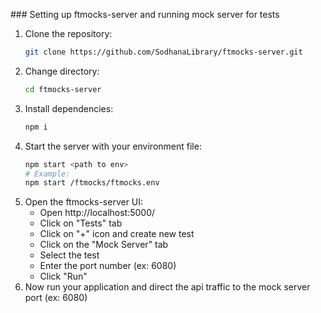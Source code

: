 \### Setting up ftmocks-server and running mock server for tests

1. Clone the repository:
   ```sh
   git clone https://github.com/SodhanaLibrary/ftmocks-server.git
   ```
2. Change directory:
   ```sh
   cd ftmocks-server
   ```
3. Install dependencies:
   ```sh
   npm i
   ```
4. Start the server with your environment file:
   ```sh
   npm start <path to env>
   # Example:
   npm start /ftmocks/ftmocks.env
   ```
5. Open the ftmocks-server UI:
   - Open http://localhost:5000/
   - Click on "Tests" tab
   - Click on "+" icon and create new test
   - Click on the "Mock Server" tab
   - Select the test
   - Enter the port number (ex: 6080)
   - Click "Run"
6. Now run your application and direct the api traffic to the mock server port (ex: 6080)
